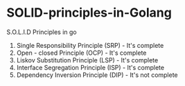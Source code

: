 # SOLID-principles-in-Golang
S.O.L.I.D Principles in go
1. Single Responsibility Principle (SRP) - It's complete
2. Open - closed Principle (OCP) - It's complete
3. Liskov Substitution Principle (LSP) - It's complete
4. Interface Segregation Principle (ISP) - It's complete
5. Dependency Inversion Principle (DIP) - It's not complete
